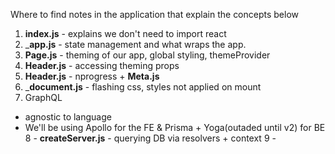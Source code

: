 Where to find notes in the application that explain the concepts below

1. __index.js__ - explains we don't need to import react
2. ___app.js__ - state management and what wraps the app.
3. __Page.js__ - theming of our app, global styling, themeProvider
4. __Header.js__ - accessing theming props
5. __Header.js__ - nprogress + __Meta.js__
6. ___document.js__ - flashing css, styles not applied on mount
7. GraphQL
  - agnostic to language
  - We'll be using Apollo for the FE & Prisma + Yoga(outaded until v2) for BE
8 - __createServer.js__ - querying DB via resolvers + context
9 -
